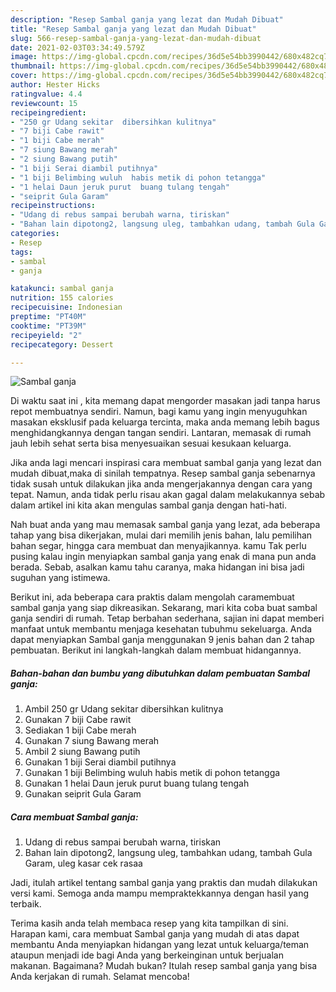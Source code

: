 ```yaml
---
description: "Resep Sambal ganja yang lezat dan Mudah Dibuat"
title: "Resep Sambal ganja yang lezat dan Mudah Dibuat"
slug: 566-resep-sambal-ganja-yang-lezat-dan-mudah-dibuat
date: 2021-02-03T03:34:49.579Z
image: https://img-global.cpcdn.com/recipes/36d5e54bb3990442/680x482cq70/sambal-ganja-foto-resep-utama.jpg
thumbnail: https://img-global.cpcdn.com/recipes/36d5e54bb3990442/680x482cq70/sambal-ganja-foto-resep-utama.jpg
cover: https://img-global.cpcdn.com/recipes/36d5e54bb3990442/680x482cq70/sambal-ganja-foto-resep-utama.jpg
author: Hester Hicks
ratingvalue: 4.4
reviewcount: 15
recipeingredient:
- "250 gr Udang sekitar  dibersihkan kulitnya"
- "7 biji Cabe rawit"
- "1 biji Cabe merah"
- "7 siung Bawang merah"
- "2 siung Bawang putih"
- "1 biji Serai diambil putihnya"
- "1 biji Belimbing wuluh  habis metik di pohon tetangga"
- "1 helai Daun jeruk purut  buang tulang tengah"
- "seiprit Gula Garam"
recipeinstructions:
- "Udang di rebus sampai berubah warna, tiriskan"
- "Bahan lain dipotong2, langsung uleg, tambahkan udang, tambah Gula Garam, uleg kasar cek rasaa"
categories:
- Resep
tags:
- sambal
- ganja

katakunci: sambal ganja 
nutrition: 155 calories
recipecuisine: Indonesian
preptime: "PT40M"
cooktime: "PT39M"
recipeyield: "2"
recipecategory: Dessert

---
```



![Sambal ganja](https://img-global.cpcdn.com/recipes/36d5e54bb3990442/680x482cq70/sambal-ganja-foto-resep-utama.jpg)

Di waktu  saat ini , kita memang dapat mengorder masakan jadi tanpa harus repot membuatnya sendiri. Namun, bagi kamu yang ingin menyuguhkan masakan eksklusif pada keluarga tercinta, maka anda memang lebih bagus menghidangkannya dengan tangan sendiri. Lantaran, memasak di rumah jauh lebih sehat serta bisa menyesuaikan sesuai kesukaan keluarga.

Jika anda lagi mencari inspirasi cara membuat sambal ganja yang lezat dan mudah dibuat,maka di sinilah tempatnya. Resep sambal ganja  sebenarnya tidak susah untuk dilakukan jika anda mengerjakannya dengan cara yang tepat. Namun, anda tidak perlu risau akan gagal dalam melakukannya 
sebab dalam artikel ini kita akan mengulas sambal ganja dengan hati-hati.  



Nah buat anda yang mau memasak sambal ganja yang lezat, ada beberapa tahap yang bisa dikerjakan, mulai dari memilih jenis bahan, lalu pemilihan bahan segar, hingga cara membuat dan menyajikannya. kamu Tak perlu pusing kalau ingin menyiapkan sambal ganja yang enak di mana pun anda berada. Sebab, asalkan kamu  tahu caranya, maka hidangan ini bisa jadi suguhan yang istimewa.

Berikut ini, ada beberapa cara praktis  dalam mengolah caramembuat sambal ganja yang siap dikreasikan. Sekarang, mari kita coba buat sambal ganja sendiri di rumah. Tetap berbahan sederhana, sajian ini dapat memberi manfaat untuk membantu menjaga kesehatan tubuhmu sekeluarga. Anda dapat menyiapkan Sambal ganja menggunakan 9 jenis bahan dan 2 tahap pembuatan. Berikut ini langkah-langkah dalam membuat hidangannya.

<!--inarticleads1-->

##### Bahan-bahan dan bumbu yang dibutuhkan dalam pembuatan Sambal ganja:

1. Ambil 250 gr Udang sekitar  dibersihkan kulitnya
1. Gunakan 7 biji Cabe rawit
1. Sediakan 1 biji Cabe merah
1. Gunakan 7 siung Bawang merah
1. Ambil 2 siung Bawang putih
1. Gunakan 1 biji Serai diambil putihnya
1. Gunakan 1 biji Belimbing wuluh  habis metik di pohon tetangga
1. Gunakan 1 helai Daun jeruk purut  buang tulang tengah
1. Gunakan seiprit Gula Garam




<!--inarticleads2-->

##### Cara membuat Sambal ganja:

1. Udang di rebus sampai berubah warna, tiriskan
1. Bahan lain dipotong2, langsung uleg, tambahkan udang, tambah Gula Garam, uleg kasar cek rasaa




Jadi, itulah artikel tentang  sambal ganja  yang praktis dan mudah dilakukan versi kami. Semoga anda mampu mempraktekkannya dengan hasil yang terbaik. 

Terima kasih anda telah membaca resep yang kita tampilkan di sini. Harapan kami, cara membuat  Sambal ganja yang mudah di atas dapat membantu Anda menyiapkan hidangan yang lezat untuk keluarga/teman ataupun menjadi ide bagi Anda yang berkeinginan untuk berjualan makanan. Bagaimana? Mudah bukan? Itulah resep sambal ganja yang bisa Anda kerjakan di rumah. Selamat mencoba!

